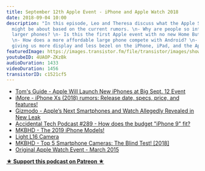 ```yaml
---
title: September 12th Apple Event - iPhone and Apple Watch 2018
date: 2018-09-04 10:00
description: "In this episode, Leo and Theresa discuss what the Apple September event
  might be about based on the current rumors. \n- Why are people so interested in
  larger phones? \n- Is this the first Apple event with no new Home Button iPhones?
  \n- How does a more affordable large phone compete with Android? \n- How is Apple
  giving us more display and less bezel on the iPhone, iPad, and the Apple Watch?"
featuredImage: https://images.transistor.fm/file/transistor/images/show/122/full_1533929410-artwork.jpg
youtubeID: 4UAOP-ZKzBk
audioDuration: 1433
videoDuration: 1456
transistorID: c1521cf5
---
```

<ul>
<li><a href="https://www.tomsguide.com/us/new-iphones-apple-event-date,news-27904.html">Tom's Guide - Apple Will Launch New iPhones at Big Sept. 12 Event</a></li>
<li><a href="https://www.imore.com/iphone-xs">iMore - iPhone Xs (2018) rumors: Release date, specs, price, and features!</a></li>
<li><a href="https://gizmodo.com/apple-s-next-smartphones-and-watch-allegedly-revealed-i-1828723924">Gizmodo - Apple’s Next Smartphones and Watch Allegedly Revealed in New Leak</a></li>
<li><a href="http://atp.fm/episodes/289">Accidental Tech Podcast #289 - How does the budget "iPhone 9" fit?</a></li>
<li><a href="https://www.youtube.com/watch?v=0sXvuUrJa0o">MKBHD - The 2019 iPhone Models!</a></li>
<li><a href="https://light.co/camera">Light L16 Camera</a></li>
<li><a href="https://www.youtube.com/watch?v=oD_3wMh5kLg">MKBHD - Top 5 Smartphone Cameras: The Blind Test! [2018]</a></li>
<li><a href="https://itunes.apple.com/us/podcast/apple-special-event-march-2015-1080p/id509310064?i=1000337281199&amp;mt=2">Original Apple Watch Event - March 2015</a></li>
</ul><p><strong><a href="https://www.patreon.com/empowerappsshow" rel="payment" title="★ Support this podcast on Patreon ★">★ Support this podcast on Patreon ★</a></strong></p>
      